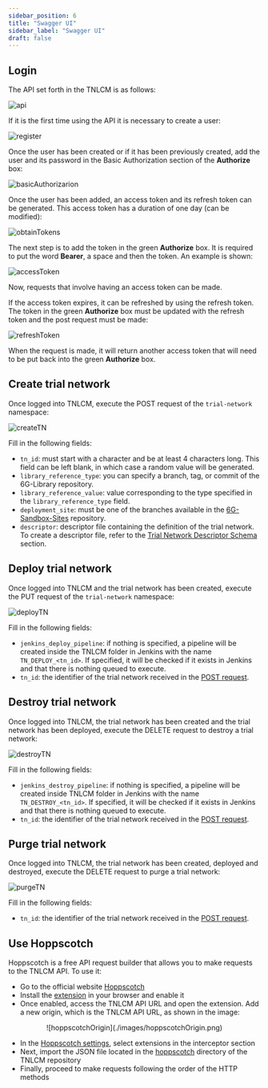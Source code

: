 ```yaml
---
sidebar_position: 6
title: "Swagger UI"
sidebar_label: "Swagger UI"
draft: false
---
```


## Login

The API set forth in the TNLCM is as follows:

![api](./images/api.png)

If it is the first time using the API it is necessary to create a user:

![register](./images/register.png)

Once the user has been created or if it has been previously created, add the user and its password in the Basic Authorization section of the **Authorize** box:

![basicAuthorizarion](./images/basicAuthorizarion.png)

Once the user has been added, an access token and its refresh token can be generated. This access token has a duration of one day (can be modified):

![obtainTokens](./images/obtainTokens.png)

The next step is to add the token in the green **Authorize** box. It is required to put the word **Bearer**, a space and then the token. An example is shown:

![accessToken](./images/accessToken.png)

Now, requests that involve having an access token can be made.

If the access token expires, it can be refreshed by using the refresh token. The token in the green **Authorize** box must be updated with the refresh token and the post request must be made:

![refreshToken](./images/refreshToken.png)

When the request is made, it will return another access token that will need to be put back into the green **Authorize** box.

## Create trial network

Once logged into TNLCM, execute the POST request of the `trial-network` namespace:

![createTN](./images/createTN.png)

Fill in the following fields:

- `tn_id`: must start with a character and be at least 4 characters long. This field can be left blank, in which case a random value will be generated.
- `library_reference_type`: you can specify a branch, tag, or commit of the 6G-Library repository.
- `library_reference_value`: value corresponding to the type specified in the `library_reference_type` field.
- `deployment_site`: must be one of the branches available in the [6G-Sandbox-Sites](https://github.com/6G-SANDBOX/6G-Sandbox-Sites) repository.
- `descriptor`: descriptor file containing the definition of the trial network. To create a descriptor file, refer to the [Trial Network Descriptor Schema](./descriptor-schema.md) section.

## Deploy trial network

Once logged into TNLCM and the trial network has been created, execute the PUT request of the `trial-network` namespace:

![deployTN](./images/deployTN.png)

Fill in the following fields:

- `jenkins_deploy_pipeline`: if nothing is specified, a pipeline will be created inside the TNLCM folder in Jenkins with the name `TN_DEPLOY_<tn_id>`. If specified, it will be checked if it exists in Jenkins and that there is nothing queued to execute.
- `tn_id`: the identifier of the trial network received in the [POST request](#create-trial-network).

## Destroy trial network

Once logged into TNLCM, the trial network has been created and the trial network has been deployed, execute the DELETE request to destroy a trial network:

![destroyTN](./images/destroyTN.png)

Fill in the following fields:

- `jenkins_destroy_pipeline`: if nothing is specified, a pipeline will be created inside TNLCM folder in Jenkins with the name `TN_DESTROY_<tn_id>`. If specified, it will be checked if it exists in Jenkins and that there is nothing queued to execute.
- `tn_id`: the identifier of the trial network received in the [POST request](#create-trial-network).

## Purge trial network

Once logged into TNLCM, the trial network has been created, deployed and destroyed, execute the DELETE request to purge a trial network:

![purgeTN](./images/purgeTN.png)

Fill in the following fields:

- `tn_id`: the identifier of the trial network received in the [POST request](#create-trial-network).

## Use Hoppscotch

Hoppscotch is a free API request builder that allows you to make requests to the TNLCM API. To use it:

- Go to the official website [Hoppscotch](https://hoppscotch.io/)
- Install the [extension](https://chromewebstore.google.com/detail/hoppscotch-browser-extens/amknoiejhlmhancpahfcfcfhllgkpbld) in your browser and enable it
- Once enabled, access the TNLCM API URL and open the extension. Add a new origin, which is the TNLCM API URL, as shown in the image:

<p align="center">
    ![hoppscotchOrigin](./images/hoppscotchOrigin.png)
</p>

- In the [Hoppscotch settings](https://hoppscotch.io/settings), select extensions in the interceptor section
- Next, import the JSON file located in the [hoppscotch](https://github.com/6G-SANDBOX/TNLCM/tree/main/hoppscotch) directory of the TNLCM repository
- Finally, proceed to make requests following the order of the HTTP methods
